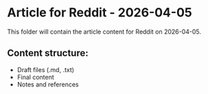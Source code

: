 # Article for Reddit - 2026-04-05

This folder will contain the article content for Reddit on 2026-04-05.

## Content structure:
- Draft files (.md, .txt)
- Final content
- Notes and references
